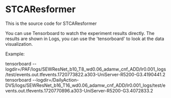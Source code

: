 # STCAResformer
This is the source code for STCAResformer

You can use Tensorboard to watch the experiment results directly. The results are shown in Logs, you can use the 'tensorboard' to look at the data visualization.

Example:

tensorboard --logdir=/PAF/logs/SEWResNet_b10_T8_wd0.06_adamw_cnf_ADD/lr0.001_logs/test/events.out.tfevents.1720773822.a303-UniServer-R5200-G3.4190441.2
tensorboard --logdir=/DailyAction-DVS/logs/SEWResNet_b16_T16_wd0.06_adamw_cnf_ADD/lr0.001_logs/test/events.out.tfevents.1720770896.a303-UniServer-R5200-G3.4072833.2
